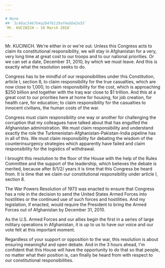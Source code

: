 ```yaml
---
---

# None
## `5c48ac5467b4a204f6119af4ebb42e55`
`Mr. KUCINICH — 10 March 2010`

---
```



Mr. KUCINICH. We're either in or we're out. Unless this Congress acts 
to claim its constitutional responsibility, we will stay in Afghanistan 
for a very, very long time at great cost to our troops and to our 
national priorities. Or we can set a date, December 31, 2010, by which 
we must leave. And this is exactly what the resolution seeks to do.



Congress has to be mindful of our responsibilities under this 
Constitution, article I, section 8, to claim responsibility for the 
true casualties, which are now close to 1,000, to claim responsibility 
for the cost, which is approaching $250 billion and together with the 
Iraq war close to $1 trillion. And this at a great cost to our 
priorities here at home for housing, for job creation, for health care, 
for education; to claim responsibility for the casualties to innocent 
civilians, the human costs of the war.

Congress must claim responsibility one way or another for challenging 
the corruption that my colleagues have talked about that has engulfed 
the Afghanistan administration. We must claim responsibility and 
understand exactly the role the Turkmenistan-Afghanistan-Pakistan-India 
pipeline has in all of this. We must claim responsibility for debating 
the wisdom of the counterinsurgency strategies which apparently have 
failed and claim responsibility for the logistics of withdrawal.

I brought this resolution to the floor of the House with the help of 
the Rules Committee and the support of the leadership, which believes 
the debate is merited, because after 8/1/2/ years it is time that this 
Congress be heard from. It is time that we claim our constitutional 
responsibility under article I, section 8.

The War Powers Resolution of 1973 was enacted to ensure that Congress 
has a role in the decision to send the United States Armed Forces into 
hostilities or the continued use of such forces and hostilities. And my 
legislation, if enacted, would require the President to bring the Armed 
Forces out of Afghanistan by December 31, 2010.

As the U.S. Armed Forces and our allies begin the first in a series 
of large military operations in Afghanistan, it is up to us to have our 
voice and our vote felt at this important moment.

Regardless of your support or opposition to the war, this resolution 
is about ensuring meaningful and open debate. And in the 3 hours ahead, 
I'm confident that this House will have the opportunity to do that so 
that people, no matter what their position is, can finally be heard 
from with respect to our constitutional responsibilities.